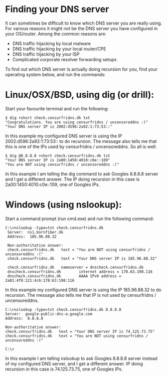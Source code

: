 Finding your DNS server
=========================
It can sometimes be difficult to know which DNS server you are really using. For various reasons it might not be the DNS server you have configured in your OS/router. Among the common reasons are:
* DNS traffic hijacking by local malware
* DNS traffic hijacking by your local router/CPE
* DNS traffic hijacking by your ISP
* Complicated corporate resolver forwarding setups

To find out which DNS server is actually doing recursion for you, find your operating system below, and run the commands:

Linux/OSX/BSD, using dig (or drill):
==================================================================
Start your favourite terminal and run the following:
```
$ dig +short check.censurfridns.dk txt
"Congratulations. You are using censurfridns / uncensoreddns :)"
"Your DNS server IP is 2002:d596:2a92:1:73:53::"
```
In this example my configured DNS server is using the IP 2002:d596:2a92:1:73:53:: to do recursion. The message
also tells me that this is one of the IPs used by censurfridns / uncensoreddns. So all is well.
```
$ dig @8.8.8.8 +short check.censurfridns.dk txt
"Your DNS server IP is 2a00:1450:4010:c0e::109"
"You are NOT using censurfridns / uncensoreddns :("
```
In this example I am telling the dig command to ask Googles 8.8.8.8 server and I get a different answer. The
IP doing recursion in this case is 2a00:1450:4010:c0e::109, one of Googles IPs.

Windows (using nslookup):
===========================
Start a command prompt (run cmd.exe) and run the following command:
```
C:\>nslookup -type=txt check.censurfridns.dk
 Server:  ns1.bornfiber.dk
 Address:  185.96.88.32

 Non-authoritative answer:
 check.censurfridns.dk   text = "You are NOT using censurfridns / uncensoreddns :("
 check.censurfridns.dk   text = "Your DNS server IP is 185.96.88.32"

 check.censurfridns.dk   nameserver = dnscheck.censurfridns.dk
 dnscheck.censurfridns.dk        internet address = 178.63.198.116
 dnscheck.censurfridns.dk        AAAA IPv6 address = 2a01:4f8:121:4c6:178:63:198:116
```

In this example my configured DNS server is using the IP 185.96.88.32 to do recursion. The message
also tells me that IP is not used by censurfridns / uncensoreddns.

    C:\>nslookup -type=txt check.censurfridns.dk 8.8.8.8
    Server:  google-public-dns-a.google.com
    Address:  8.8.8.8

    Non-authoritative answer:
    check.censurfridns.dk   text = "Your DNS server IP is 74.125.73.75"
    check.censurfridns.dk   text = "You are NOT using censurfridns / uncensoreddns :("

    C:\>
In this example I am telling nslookup to ask Googles 8.8.8.8 server instead of my configured DNS server, 
and I get a different answer. IP doing recursion in this case is 74.125.73.75, one of Googles IPs.
